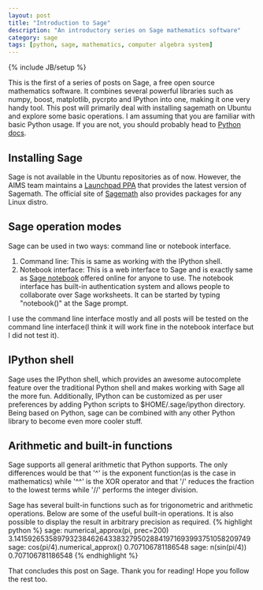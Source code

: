```yaml
---
layout: post
title: "Introduction to Sage"
description: "An introductory series on Sage mathematics software"
category: sage
tags: [python, sage, mathematics, computer algebra system]
---
```


{% include JB/setup %}

This is the first of a series of posts on Sage, a free open source mathematics
software. <!--more--> It combines several powerful libraries such as numpy,
boost, matplotlib, pycrpto and IPython into one, making it one very handy tool.
This post will primarily deal with installing sagemath on Ubuntu and explore
some basic operations. I am assuming that you are familiar with basic Python
usage. If you are not, you should probably head to [Python
docs](http://python.org/doc/).

## Installing Sage
Sage is not available in the Ubuntu repositories as of now. However, the AIMS
team maintains a [Launchpad PPA](https://launchpad.net/~aims/+archive/sagemath)
that provides the latest version of Sagemath. The official site of
[Sagemath](http://www.sagemath.org/download.html) also provides packages for
any Linux distro.

## Sage operation modes
Sage can be used in two ways: command line or notebook interface.
1. Command line: This is same as working with the IPython shell.
2. Notebook interface: This is a web interface to Sage and is exactly same as
[Sage notebook](http://www.sagenb.org) offered online for anyone to use. The
notebook interface has built-in authentication system and allows people to
collaborate over Sage worksheets. It can be started by typing "notebook()" at
the Sage prompt.

I use the command line interface mostly and all posts will be tested on the
command line interface(I think it will work fine in the notebook interface but
I did not test it).

## IPython shell
Sage uses the IPython shell, which provides an awesome autocomplete feature
over the traditional Python shell and makes working with Sage all the more fun.
Additionally, IPython can be customized as per user preferences by adding
Python scripts to $HOME/.sage/ipython directory. Being based on Python, sage
can be combined with any other Python library to become even more cooler stuff.

## Arithmetic and built-in functions
Sage supports all general arithmetic that Python supports. The only differences
would be that '^' is the exponent function(as is the case in mathematics) while
'^^' is the XOR operator and that '/' reduces the fraction to the lowest terms
while '//' performs the integer division.

Sage has several built-in functions such as for trigonometric and arithmetic
operations. Below are some of the useful built-in operations. It is also
possible to display the result in arbitrary precision as required.
{% highlight python %}
    sage: numerical_approx(pi, prec=200)
    3.1415926535897932384626433832795028841971693993751058209749
    sage: cos(pi/4).numerical_approx()
    0.707106781186548
    sage: n(sin(pi/4))
    0.707106781186548
{% endhighlight %}

That concludes this post on Sage. Thank you for reading! Hope you follow the
rest too.
